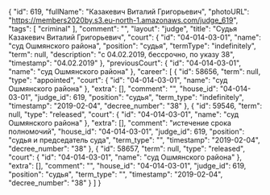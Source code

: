 {
    "id": 619,
    "fullName": "Казакевич Виталий Григорьевич",
    "photoURL": "https://members2020by.s3.eu-north-1.amazonaws.com/judge_619",
    "tags": [
        "criminal"
    ],
    "comment": "",
    "layout": "judge",
    "title": "Судья Казакевич Виталий Григорьевич",
    "court": {
        "id": "04-014-03-01",
        "name": "суд Ошмянского района",
        "position": "судья",
        "termType": "indefinitely",
        "term": null,
        "description": "c 04.02.2019, бессрочно, по указу 38",
        "timestamp": "04.02.2019"
    },
    "previousCourt": {
        "id": "04-014-03-01",
        "name": "суд Ошмянского района"
    },
    "career": [
        {
            "id": 58656,
            "term": null,
            "type": "appointed",
            "court": {
                "id": "04-014-03-01",
                "name": "суд Ошмянского района"
            },
            "extra": [],
            "comment": "",
            "house_id": "04-014-03-01",
            "judge_id": 619,
            "position": "судья",
            "term_type": "indefinitely",
            "timestamp": "2019-02-04",
            "decree_number": "38"
        },
        {
            "id": 59546,
            "term": null,
            "type": "released",
            "court": {
                "id": "04-014-03-01",
                "name": "суд Ошмянского района"
            },
            "extra": [],
            "comment": "истечение срока полномочий",
            "house_id": "04-014-03-01",
            "judge_id": 619,
            "position": "судья и председатель суда",
            "term_type": "",
            "timestamp": "2019-02-04",
            "decree_number": "38"
        },
        {
            "id": 58657,
            "term": null,
            "type": "released",
            "court": {
                "id": "04-014-03-01",
                "name": "суд Ошмянского района"
            },
            "extra": [],
            "comment": "",
            "house_id": "04-014-03-01",
            "judge_id": 619,
            "position": "судья",
            "term_type": "",
            "timestamp": "2019-02-04",
            "decree_number": "38"
        }
    ]
}